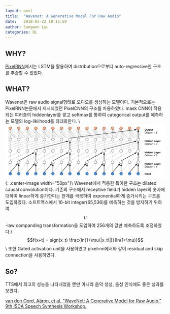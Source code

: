 ```yaml
---
layout: post
title:  "Wavenet: A Generative Model For Raw Audio"
date:   2018-03-22 10:15:59
author: Sungwon Lyu
categories: DL
---
```


## WHY? 
[PixelRNN](https://lyusungwon.github.io/dl/2018/03/21/pixelrnn.html)에서는 LSTM을 활용하여 distribution으로부터 auto-regressive한 구조를 추출할 수 있었다. 

## WHAT?
Wavenet은 raw audio signal형태로 오디오를 생성하는 모델이다. 기본적으로는 PixelRNN논문에서 제시되었던 PixelCNN의 구조를 차용하였다. mask CNN이 적용되는 여러층의 hiddenlayer를 쌓고 softmax를 통하여 categorical output를 예측하는 모델의 log-liklihood를 최대화한다. \\
![image](/assets/images/wavenet.png){: .center-image width="50px"}\\
Wavenet에서 적용한 특이한 구조는 dilated causal convolution이다. 기존의 구조에서 receptive field가 hidden layer의 숫자에 대하여 linear하게 증가한다는 한계를 극복하여 exponential하게 증가시키는 구조를 도입하였다. 소프트맥스에서 16-bit integer(65,536)를 예측하는 것을 방지하기 위하여 $$\mu$$-law companding transformation을 도입하여 256개의 값만 예측하도록 조정하였다.\\
$$f(x+t) = sign(x_t) \frac{ln(1+\mu\|x_t\|)}{ln(1+\mu)}$$\\
또한 Gated activation unit을 사용하였고 pixelrnn에서와 같이 residual and skip connection을 사용하였다. 

## So?
TTS에서 최고의 성능을 나타내었을 뿐만 아니라 음악 생성, 음성 인식에도 좋은 성과를 보였다.

[van den Oord, Aäron, et al. "WaveNet: A Generative Model for Raw Audio." 9th ISCA Speech Synthesis Workshop.](https://arxiv.org/abs/1609.03499)
